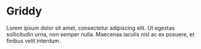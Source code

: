 # Griddy

Lorem ipsum dolor sit amet, consectetur adipiscing elit. Ut egestas sollicitudin urna, non semper nulla. Maecenas iaculis nisl ac ex posuere, et finibus velit interdum.

